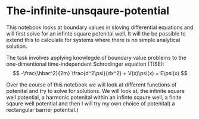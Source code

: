 # The-infinite-unsqaure-potential
This notebook looks at boundary values in sloving differential equations and will first solve for an infinte square potenital well. It will the be possible to extend this to calculate for systems where there is no simple analytical solution.

The task involves applying knowlegde of boundary value problems to the one-dimentional time-independent Schrodinger equation (TISE): 
$$
-\frac{\hbar^2}{2m} \frac{d^2\psi}{dx^2} + V(x)\psi(x) = E\psi(x)
$$

Over the course of this notebook we will look at different functions of potenital and try to solve for solutions. We will look at, the infinite square well potential, a harmonic potenital within an infinte sqaure well, a finite sqaure well potential and then I will try  my own choice of potenital( a rectangular barrier potential.) 
